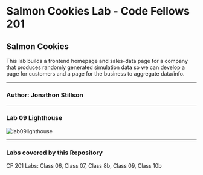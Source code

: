 # Salmon Cookies Lab - Code Fellows 201

## Salmon Cookies

This lab builds a frontend homepage and sales-data page for a company that produces randomly generated
simulation data so we can develop a page for customers and a page for the business to aggregate data/info.

___

### Author: Jonathon Stillson

___

### Lab 09 Lighthouse
![lab09lighthouse](https://github.com/Navelfuzz77/cookie-stand/assets/130828574/1fd389d8-1518-4ac7-b3ff-67bd20aba313)

___

### Labs covered by this Repository

CF 201 Labs: Class 06, Class 07, Class 8b, Class 09, Class 10b
